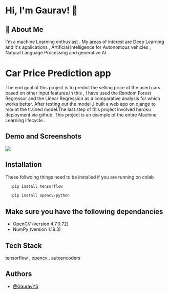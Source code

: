 
# Hi, I'm Gaurav! 👋


## 🚀 About Me
I'm a machine Learning enthusiast . My areas of interest are Deep Learning and it's applications , Artificial Intelligence for Autonomous vehicles , Natural Language Processing and generative AI.

# Car Price Prediction app

The end goal of this project is to predict the selling price of the used cars based on other input features.In this , I have used the Random Forest Regressor and the Linear Regression as a comparative analysis for which works better. After testing out the model ,I built a web app on django to mount the trained model.The last step of this project involved heroku deployment via github. This project is an example of the entire Machine Learning lifecycle .


## Demo and Screenshots

![](https://github.com/GauravYS/car-selling-new/assets/116845183/a04caace-c479-4bec-95b7-7af4b336ad4f)
## Installation

These follwoing things need to be installed if you are running on colab 

```bash
  !pip install tensorflow
```
```bash
  !pip install opencv-python
```

## Make sure you have the following dependancies 

- OpenCV (version 4.7.0.72)
- NumPy (version 1.19.3)
## Tech Stack 

tensorflow , opencv , autoencoders


## Authors

- [@GauravYS](https://github.com/GauravYS)

